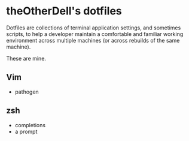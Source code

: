 # theOtherDell's dotfiles

Dotfiles are collections of terminal application settings, and sometimes scripts, to help a developer maintain a comfortable and familiar working environment across multiple machines (or across rebuilds of the same machine).

These are mine.



## Vim

- pathogen



## zsh

- completions
- a prompt
